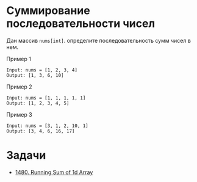 # Суммирование последовательности чисел

Дан массив `nums[int]`. определите последовательность сумм чисел в нем.

Пример 1
```shell
Input: nums = [1, 2, 3, 4]
Output: [1, 3, 6, 10] 
```

Пример 2
```shell
Input: nums = [1, 1, 1, 1, 1]
Output: [1, 2, 3, 4, 5]
```

Пример 3
```shell
Input: nums = [3, 1, 2, 10, 1]
Output: [3, 4, 6, 16, 17]
```


# Задачи
- [1480. Running Sum of 1d Array](https://leetcode.com/problems/running-sum-of-1d-array/description/)
